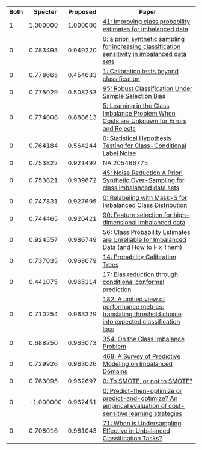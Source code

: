 <html><table><tr>
<th>Both</th>
<th>Specter</th>
<th>Proposed</th>
<th>Paper</th>
</tr>
<tr>
<td>1</td>
<td>1.000000</td>
<td>1.000000</td>
<td><a href="https://www.semanticscholar.org/paper/67805b3c16d264458589897de92b46878c4372e4">41: Improving class probability estimates for imbalanced data</a></td>
</tr>
<tr>
<td>0</td>
<td>0.783493</td>
<td>0.949220</td>
<td><a href="https://www.semanticscholar.org/paper/afdfadf5ba02555c8ba8f24e7f1d729281b20ab7">0: a priori synthetic sampling for increasing classification sensitivity in imbalanced data sets</a></td>
</tr>
<tr>
<td>0</td>
<td>0.778665</td>
<td>0.454683</td>
<td><a href="https://www.semanticscholar.org/paper/b54d5ea54cfe0f0f8ccdcb564717f19d857f522f">1: Calibration tests beyond classification</a></td>
</tr>
<tr>
<td>0</td>
<td>0.775029</td>
<td>0.508253</td>
<td><a href="https://www.semanticscholar.org/paper/6e4a2703dfcd02e5703caa388d2e0418a7e9f66b">95: Robust Classification Under Sample Selection Bias</a></td>
</tr>
<tr>
<td>0</td>
<td>0.774008</td>
<td>0.888813</td>
<td><a href="https://www.semanticscholar.org/paper/1095f0b4e424258793ddc9acaae188598949c2a1">5: Learning in the Class Imbalance Problem When Costs are Unknown for Errors and Rejects</a></td>
</tr>
<tr>
<td>0</td>
<td>0.764184</td>
<td>0.564244</td>
<td><a href="https://www.semanticscholar.org/paper/8899cea3b670bf2325f816d4b3c7651299fd4bd7">0: Statistical Hypothesis Testing for Class-Conditional Label Noise</a></td>
</tr>
<tr>
<td>0</td>
<td>0.753822</td>
<td>0.921492</td>
<td>NA:205466775</td>
</tr>
<tr>
<td>0</td>
<td>0.753821</td>
<td>0.939872</td>
<td><a href="https://www.semanticscholar.org/paper/dc53e01961f16e2e009983dc392d5b66217c7966">45: Noise Reduction A Priori Synthetic Over-Sampling for class imbalanced data sets</a></td>
</tr>
<tr>
<td>0</td>
<td>0.747831</td>
<td>0.927695</td>
<td><a href="https://www.semanticscholar.org/paper/0c467d79aba38d50940abe97bee309beddb5f79c">0: Relabeling with Mask-S for Imbalanced Class Distribution</a></td>
</tr>
<tr>
<td>0</td>
<td>0.744465</td>
<td>0.920421</td>
<td><a href="https://www.semanticscholar.org/paper/5397e56228203459b8c43d411b09892c55b1360b">90: Feature selection for high-dimensional imbalanced data</a></td>
</tr>
<tr>
<td>0</td>
<td>0.924557</td>
<td>0.986749</td>
<td><a href="https://www.semanticscholar.org/paper/2a7ef417f7376928ddd6434db8278a176b8d28c3">56: Class Probability Estimates are Unreliable for Imbalanced Data (and How to Fix Them)</a></td>
</tr>
<tr>
<td>0</td>
<td>0.737035</td>
<td>0.968079</td>
<td><a href="https://www.semanticscholar.org/paper/a939339377a5fbd75757e7dac1d28976558142e4">14: Probability Calibration Trees</a></td>
</tr>
<tr>
<td>0</td>
<td>0.441075</td>
<td>0.965114</td>
<td><a href="https://www.semanticscholar.org/paper/c275d0da3df4b0e1250f4c66a68990820d79c800">17: Bias reduction through conditional conformal prediction</a></td>
</tr>
<tr>
<td>0</td>
<td>0.710254</td>
<td>0.963329</td>
<td><a href="https://www.semanticscholar.org/paper/1cded06d56187dfc7d4bd37ebd67b6ad23eb2d65">182: A unified view of performance metrics: translating threshold choice into expected classification loss</a></td>
</tr>
<tr>
<td>0</td>
<td>0.688250</td>
<td>0.963073</td>
<td><a href="https://www.semanticscholar.org/paper/dc601a35addd196fd51f2999be486bf1fa647951">354: On the Class Imbalance Problem</a></td>
</tr>
<tr>
<td>0</td>
<td>0.729926</td>
<td>0.963026</td>
<td><a href="https://www.semanticscholar.org/paper/736018160f8e6f6bd9b2a9101cd13ee67e573097">468: A Survey of Predictive Modeling on Imbalanced Domains</a></td>
</tr>
<tr>
<td>0</td>
<td>0.763095</td>
<td>0.962697</td>
<td><a href="https://www.semanticscholar.org/paper/f39f854a69af55f30eb8d0424ca681b792d8590b">0: To SMOTE, or not to SMOTE?</a></td>
</tr>
<tr>
<td>0</td>
<td>-1.000000</td>
<td>0.962451</td>
<td><a href="https://www.semanticscholar.org/paper/c11b51fd431c876f62cecbc26575532e55ce0390">0: Predict-then-optimize or predict-and-optimize? An empirical evaluation of cost-sensitive learning strategies</a></td>
</tr>
<tr>
<td>0</td>
<td>0.708016</td>
<td>0.961043</td>
<td><a href="https://www.semanticscholar.org/paper/01e5361a7d86ea900965a63cee7b633201f913a3">71: When is Undersampling Effective in Unbalanced Classification Tasks?</a></td>
</tr>
</table></html>
